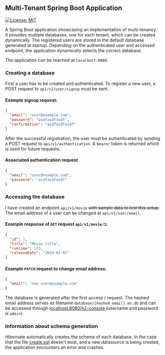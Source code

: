 ## Multi-Tenant Spring Boot Application

[![License: MIT](https://img.shields.io/badge/License-MIT-yellow.svg)](https://opensource.org/licenses/MIT)

A Spring Boot application showcasing an implementation of multi-tenancy. It provides multiple databases, one for each tenant, which can be created dynamically. The registered users are stored in the default database generated at startup. Depending on the authenticated user and accessed endpoint, the application dynamically selects the correct database.

The application can be reached at `localhost:8080`.

### Creating a database

First a user has to be created and authenticated. To register a new user, a POST request to `api/v1/user/signup` must be sent.

#### Example signup request:
```json
{
  "email": "user@example.com",
  "password": "asdfasdfasdf",
  "confirmation": "asdfasdfasdf"
}
```

After the successful registration, the user must be authenticated by sending a POST request to `api/v1/authentication`. A `Bearer` token is returned which is used for future requests.   

#### Associated authentication request
```json
{
  "email": "user@example.com",
  "password": "asdfasdfasdf"
}
```

### Accessing the database

I have created an endpoint `api/v1/movie` ~~with sample data to test this setup.~~ The email address of a user can be changed at `api/v1/user/email`. 

#### Example response of `GET` request `api/v1/movie/1`:

```json
{
  "id": 1,
  "title": "Movie title",
  "runtime": 123,
  "releaseDate": "2020-01-01"
}
```

#### Example `PATCH` request to change email address:
```json
{
  "email": "new_user@example.com"
}
```

The database is generated after the first access / request. The hashed email address serves as filename `database/[hashed_email].mv.db` and can be accessed through [localhost:8080/h2-console](http://localhost:8080/h2-console) (username and password is `admin`).

### Information about schema generation

Hibernate automatically creates the schema of each database. In the case that the file [create.sql](src/main/resources/create.sql) doesn't exist, and a new datasource is being created, the application encounters an error and crashes. 
